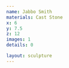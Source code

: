 ```yaml
---
name: Jabbo Smith
materials: Cast Stone
x: 6
y: 7.5
z: 12
images: 1
details: 0

layout: sculpture
---
```



